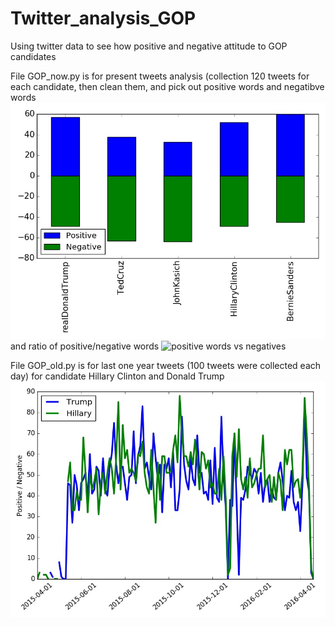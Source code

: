 # Twitter_analysis_GOP
Using twitter data to see how positive and negative attitude to GOP candidates

File GOP_now.py is for present tweets analysis (collection 120 tweets for each candidate, then clean them, and pick out positive words and negatibve words <IMG SRC="emotional_120.jpg" ALT="Positive words and negative words"> and ratio of positive/negative words <IMG SRC="opinion.jpg" ALT="positive words vs negatives">

File GOP_old.py is for last one year tweets (100 tweets were collected each day) for candidate Hillary Clinton and Donald Trump <IMG SRC="one_year_tweets.jpg">


